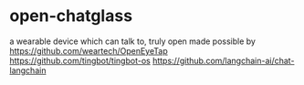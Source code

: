# open-chatglass
a wearable device which can talk to, truly open
made possible by
https://github.com/weartech/OpenEyeTap
https://github.com/tingbot/tingbot-os
https://github.com/langchain-ai/chat-langchain
